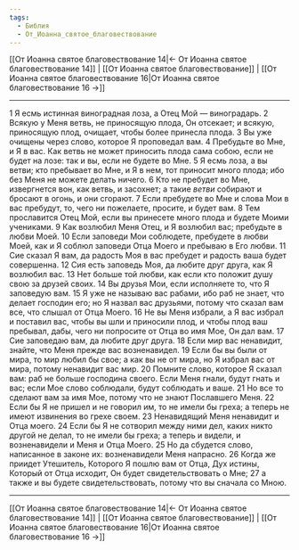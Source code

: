 ```yaml
---
tags:
  - Библия
  - От_Иоанна_святое_благовествование
---
```

[[От Иоанна святое благовествование 14|← От Иоанна святое благовествование 14]] | [[От Иоанна святое благовествование]] | [[От Иоанна святое благовествование 16|От Иоанна святое благовествование 16 →]]

---
1 Я есмь истинная виноградная лоза, а Отец Мой — виноградарь.
2 Всякую у Меня ветвь, не приносящую плода, Он отсекает; и всякую, приносящую плод, очищает, чтобы более принесла плода.
3 Вы уже очищены через слово, которое Я проповедал вам.
4 Пребудьте во Мне, и Я в вас. Как ветвь не может приносить плода сама собою, если не будет на лозе: так и вы, если не будете во Мне.
5 Я есмь лоза, а вы ветви; кто пребывает во Мне, и Я в нем, тот приносит много плода; ибо без Меня не можете делать ничего.
6 Кто не пребудет во Мне, извергнется вон, как ветвь, и засохнет; а такие <I>ветви</I> собирают и бросают в огонь, и они сгорают.
7 Если пребудете во Мне и слова Мои в вас пребудут, то, чего ни пожелаете, просите, и будет вам.
8 Тем прославится Отец Мой, если вы принесете много плода и будете Моими учениками.
9 Как возлюбил Меня Отец, и Я возлюбил вас; пребудьте в любви Моей.
10 Если заповеди Мои соблюдете, пребудете в любви Моей, как и Я соблюл заповеди Отца Моего и пребываю в Его любви.
11 Сие сказал Я вам, да радость Моя в вас пребудет и радость ваша будет совершенна.
12 Сия есть заповедь Моя, да любите друг друга, как Я возлюбил вас.
13 Нет больше той любви, как если кто положит душу свою за друзей своих.
14 Вы друзья Мои, если исполняете то, что Я заповедую вам.
15 Я уже не называю вас рабами, ибо раб не знает, что делает господин его; но Я назвал вас друзьями, потому что сказал вам все, что слышал от Отца Моего.
16 Не вы Меня избрали, а Я вас избрал и поставил вас, чтобы вы шли и приносили плод, и чтобы плод ваш пребывал, дабы, чего ни попросите от Отца во имя Мое, Он дал вам.
17 Сие заповедаю вам, да любите друг друга.
18 Если мир вас ненавидит, знайте, что Меня прежде вас возненавидел.
19 Если бы вы были от мира, то мир любил бы свое; а как вы не от мира, но Я избрал вас от мира, потому ненавидит вас мир.
20 Помните слово, которое Я сказал вам: раб не больше господина своего. Если Меня гнали, будут гнать и вас; если Мое слово соблюдали, будут соблюдать и ваше.
21 Но все то сделают вам за имя Мое, потому что не знают Пославшего Меня.
22 Если бы Я не пришел и не говорил им, то не имели бы греха; а теперь не имеют извинения во грехе своем.
23 Ненавидящий Меня ненавидит и Отца моего.
24 Если бы Я не сотворил между ними дел, каких никто другой не делал, то не имели бы греха; а теперь и видели, и возненавидели и Меня и Отца Моего.
25 Но да сбудется слово, написанное в законе их: возненавидели Меня напрасно.
26 Когда же приидет Утешитель, Которого Я пошлю вам от Отца, Дух истины, Который от Отца исходит, Он будет свидетельствовать о Мне;
27 а также и вы будете свидетельствовать, потому что вы сначала со Мною.

---
[[От Иоанна святое благовествование 14|← От Иоанна святое благовествование 14]] | [[От Иоанна святое благовествование]] | [[От Иоанна святое благовествование 16|От Иоанна святое благовествование 16 →]]